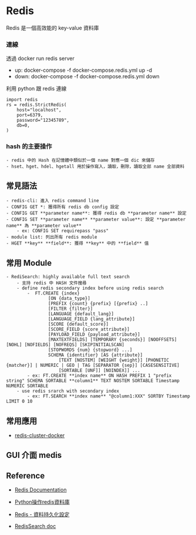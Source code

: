 # Redis

Redis 是一個高效能的 key-value 資料庫

### 連線

透過 docker run  redis server

- up: docker-compose -f docker-compose.redis.yml up -d
- down: docker-compose -f docker-compose.redis.yml down

利用 python 跟 redis 連線

```
import redis
rs = redis.StrictRedis(
    host="localhost",
    port=6379,
    password="12345789",
    db=0,
)
```

### hash 的主要操作

    - redis 中的 Hash 在記憶體中類似於一個 name 對應一個 dic 來儲存
    - hset、hget、hdel、hgetall 用於操作寫入，讀取，刪除，讀取全部 name 全部資料

## 常見語法

    - redis-cli: 進入 redis command line
    - CONFIG GET *: 獲得所有 redis db config 設定
    - CONFIG GET **parameter name**: 獲得 redis db **parameter name** 設定
    - CONFIG SET **parameter name** **parameter value**: 設定 **parameter name** 為 **parameter value**
        - ex: CONFIG SET requirepass "pass"
    - module list: 列出所有 redis module
    - HGET **key** **field**: 獲得 **key** 中的 **field** 值

## 常用 Module

    - RediSearch: highly available full text search
        - 支持 redis 中 HASH 文件搜尋
        - define redis secondary index before using redis search
            -  FT.CREATE {index}
                    [ON {data_type}]
                    [PREFIX {count} {prefix} [{prefix} ..]
                    [FILTER {filter}]
                    [LANGUAGE {default_lang}]
                    [LANGUAGE_FIELD {lang_attribute}]
                    [SCORE {default_score}]
                    [SCORE_FIELD {score_attribute}]
                    [PAYLOAD_FIELD {payload_attribute}]
                    [MAXTEXTFIELDS] [TEMPORARY {seconds}] [NOOFFSETS] [NOHL] [NOFIELDS] [NOFREQS] [SKIPINITIALSCAN]
                    [STOPWORDS {num} {stopword} ...]
                    SCHEMA {identifier} [AS {attribute}]
                        [TEXT [NOSTEM] [WEIGHT {weight}] [PHONETIC {matcher}] | NUMERIC | GEO | TAG [SEPARATOR {sep}] [CASESENSITIVE]
                        [SORTABLE [UNF]] [NOINDEX]] ...
            - ex: FT.CREATE **index name** ON HASH PREFIX 1 "prefix string" SCHEMA SORTABLE **column1** TEXT NOSTEM SORTABLE Timestamp NUMERIC SORTABLE
        - use redis srarch with secondary index
            - ex: FT.SEARCH **index name** "@column1:XXX" SORTBY Timestamp LIMIT 0 10

## 常用應用

- [redis-cluster-docker](https://github.com/machineCYC/redis-cluster-docker)

## GUI 介面 medis

## Reference

- [Redis Documentation](https://redis.io/documentation)

- [Python操作redis資料庫](https://www.itread01.com/content/1545205270.html)

- [Redis - 資料持久化設定](https://tachingchen.com/tw/blog/redis-data-persistence/)

- [RedisSearch doc](https://oss.redis.com/redisearch/Commands/)